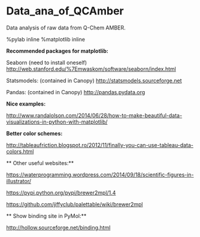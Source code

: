 # Data_ana_of_QCAmber
Data analysis of raw data from Q-Chem AMBER.

%pylab inline
%matplotlib inline

**Recommended packages for matplotlib:**

Seaborn (need to install oneself)
http://web.stanford.edu/%7Emwaskom/software/seaborn/index.html

Statsmodels: (contained in Canopy)
http://statsmodels.sourceforge.net

Pandas: (contained in Canopy)
http://pandas.pydata.org

**Nice examples:**

http://www.randalolson.com/2014/06/28/how-to-make-beautiful-data-visualizations-in-python-with-matplotlib/

**Better color schemes:**

http://tableaufriction.blogspot.ro/2012/11/finally-you-can-use-tableau-data-colors.html

** Other useful websites:**

https://waterprogramming.wordpress.com/2014/09/18/scientific-figures-in-illustrator/

https://pypi.python.org/pypi/brewer2mpl/1.4

https://github.com/jiffyclub/palettable/wiki/brewer2mpl


** Show binding site in PyMol:**

http://hollow.sourceforge.net/binding.html
